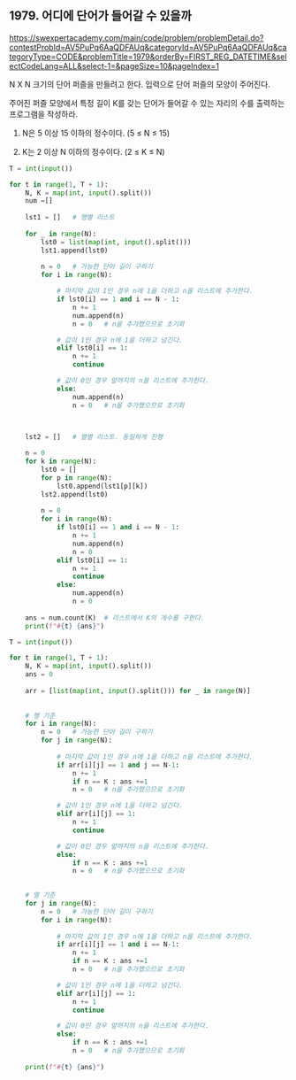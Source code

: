 ## 1979. 어디에 단어가 들어갈 수 있을까
https://swexpertacademy.com/main/code/problem/problemDetail.do?contestProbId=AV5PuPq6AaQDFAUq&categoryId=AV5PuPq6AaQDFAUq&categoryType=CODE&problemTitle=1979&orderBy=FIRST_REG_DATETIME&selectCodeLang=ALL&select-1=&pageSize=10&pageIndex=1

N X N 크기의 단어 퍼즐을 만들려고 한다. 입력으로 단어 퍼즐의 모양이 주어진다.

주어진 퍼즐 모양에서 특정 길이 K를 갖는 단어가 들어갈 수 있는 자리의 수를 출력하는 프로그램을 작성하라.

1. N은 5 이상 15 이하의 정수이다. (5 ≤ N ≤ 15)

2. K는 2 이상 N 이하의 정수이다. (2 ≤ K ≤ N)


```python
T = int(input())

for t in range(1, T + 1):
    N, K = map(int, input().split()) 
    num =[]
    
    lst1 = []   # 행별 리스트
    
    for _ in range(N):
        lst0 = list(map(int, input().split()))
        lst1.append(lst0)
        
        n = 0   # 가능한 단어 길이 구하기
        for i in range(N):

            # 마지막 값이 1인 경우 n에 1을 더하고 n을 리스트에 추가한다.
            if lst0[i] == 1 and i == N - 1: 
                n += 1
                num.append(n)
                n = 0   # n을 추가했으므로 초기화

            # 값이 1인 경우 n에 1을 더하고 넘긴다.
            elif lst0[i] == 1:
                n += 1
                continue

            # 값이 0인 경우 앞까지의 n을 리스트에 추가한다.
            else:
                num.append(n)
                n = 0   # n을 추가했으므로 초기화

            

    lst2 = []   # 열별 리스트. 동일하게 진행

    n = 0
    for k in range(N):
        lst0 = []
        for p in range(N):
            lst0.append(lst1[p][k])
        lst2.append(lst0)
        
        n = 0
        for i in range(N):
            if lst0[i] == 1 and i == N - 1:
                n += 1
                num.append(n)
                n = 0
            elif lst0[i] == 1:
                n += 1
                continue
            else:
                num.append(n)
                n = 0
    
    ans = num.count(K)  # 리스트에서 K의 개수를 구한다.
    print(f"#{t} {ans}")
```

```python
T = int(input())

for t in range(1, T + 1):
    N, K = map(int, input().split()) 
    ans = 0
    
    arr = [list(map(int, input().split())) for _ in range(N)]
        
    
    # 행 기준
    for i in range(N):
        n = 0   # 가능한 단어 길이 구하기
        for j in range(N):
            
            # 마지막 값이 1인 경우 n에 1을 더하고 n을 리스트에 추가한다.
            if arr[i][j] == 1 and j == N-1: 
                n += 1
                if n == K : ans +=1
                n = 0   # n을 추가했으므로 초기화

            # 값이 1인 경우 n에 1을 더하고 넘긴다.
            elif arr[i][j] == 1:
                n += 1
                continue

            # 값이 0인 경우 앞까지의 n을 리스트에 추가한다.
            else:
                if n == K : ans +=1
                n = 0   # n을 추가했으므로 초기화

        
    # 열 기준
    for j in range(N):
        n = 0   # 가능한 단어 길이 구하기
        for i in range(N):
            
            # 마지막 값이 1인 경우 n에 1을 더하고 n을 리스트에 추가한다.
            if arr[i][j] == 1 and i == N-1: 
                n += 1
                if n == K : ans +=1
                n = 0   # n을 추가했으므로 초기화

            # 값이 1인 경우 n에 1을 더하고 넘긴다.
            elif arr[i][j] == 1:
                n += 1
                continue

            # 값이 0인 경우 앞까지의 n을 리스트에 추가한다.
            else:
                if n == K : ans +=1
                n = 0   # n을 추가했으므로 초기화
    
    print(f"#{t} {ans}")
```